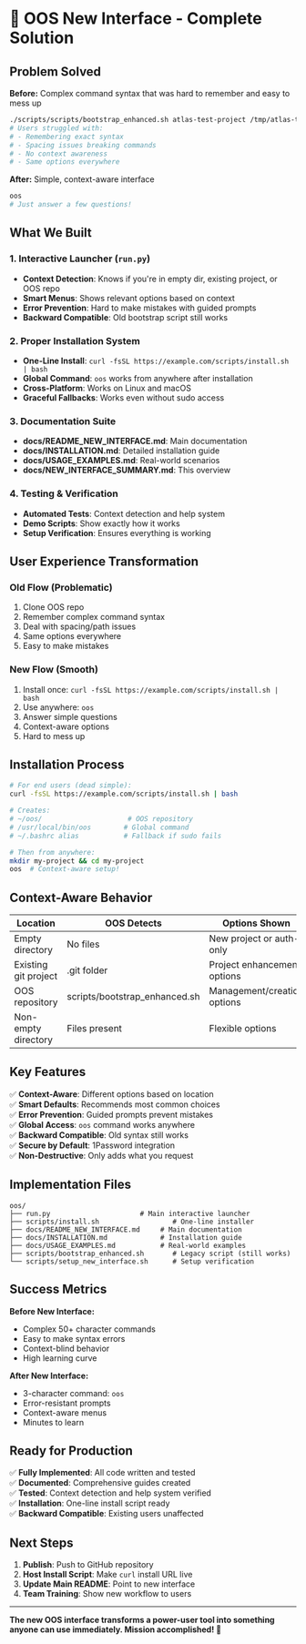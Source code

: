 # 🎯 OOS New Interface - Complete Solution

## Problem Solved

**Before:** Complex command syntax that was hard to remember and easy to mess up
```bash
./scripts/scripts/bootstrap_enhanced.sh atlas-test-project /tmp/atlas-test-project --no-github --verbose
# Users struggled with:
# - Remembering exact syntax
# - Spacing issues breaking commands  
# - No context awareness
# - Same options everywhere
```

**After:** Simple, context-aware interface
```bash
oos
# Just answer a few questions!
```

## What We Built

### 1. Interactive Launcher (`run.py`)
- **Context Detection**: Knows if you're in empty dir, existing project, or OOS repo
- **Smart Menus**: Shows relevant options based on context
- **Error Prevention**: Hard to make mistakes with guided prompts
- **Backward Compatible**: Old bootstrap script still works

### 2. Proper Installation System
- **One-Line Install**: `curl -fsSL https://example.com/scripts/install.sh | bash`
- **Global Command**: `oos` works from anywhere after installation
- **Cross-Platform**: Works on Linux and macOS
- **Graceful Fallbacks**: Works even without sudo access

### 3. Documentation Suite
- **docs/README_NEW_INTERFACE.md**: Main documentation
- **docs/INSTALLATION.md**: Detailed installation guide
- **docs/USAGE_EXAMPLES.md**: Real-world scenarios
- **docs/NEW_INTERFACE_SUMMARY.md**: This overview

### 4. Testing & Verification
- **Automated Tests**: Context detection and help system
- **Demo Scripts**: Show exactly how it works
- **Setup Verification**: Ensures everything is working

## User Experience Transformation

### Old Flow (Problematic)
1. Clone OOS repo
2. Remember complex command syntax
3. Deal with spacing/path issues
4. Same options everywhere
5. Easy to make mistakes

### New Flow (Smooth)
1. Install once: `curl -fsSL https://example.com/scripts/install.sh | bash`
2. Use anywhere: `oos`
3. Answer simple questions
4. Context-aware options
5. Hard to mess up

## Installation Process

```bash
# For end users (dead simple):
curl -fsSL https://example.com/scripts/install.sh | bash

# Creates:
# ~/oos/                     # OOS repository
# /usr/local/bin/oos        # Global command
# ~/.bashrc alias           # Fallback if sudo fails

# Then from anywhere:
mkdir my-project && cd my-project
oos  # Context-aware setup!
```

## Context-Aware Behavior

| Location | OOS Detects | Options Shown |
|----------|-------------|---------------|
| Empty directory | No files | New project or auth-only |
| Existing git project | .git folder | Project enhancement options |
| OOS repository | scripts/bootstrap_enhanced.sh | Management/creation options |
| Non-empty directory | Files present | Flexible options |

## Key Features

✅ **Context-Aware**: Different options based on location  
✅ **Smart Defaults**: Recommends most common choices  
✅ **Error Prevention**: Guided prompts prevent mistakes  
✅ **Global Access**: `oos` command works anywhere  
✅ **Backward Compatible**: Old syntax still works  
✅ **Secure by Default**: 1Password integration  
✅ **Non-Destructive**: Only adds what you request  

## Implementation Files

```
oos/
├── run.py                      # Main interactive launcher
├── scripts/install.sh                  # One-line installer
├── docs/README_NEW_INTERFACE.md     # Main documentation
├── docs/INSTALLATION.md             # Installation guide
├── docs/USAGE_EXAMPLES.md           # Real-world examples
├── scripts/bootstrap_enhanced.sh       # Legacy script (still works)
└── scripts/setup_new_interface.sh      # Setup verification
```

## Success Metrics

**Before New Interface:**
- Complex 50+ character commands
- Easy to make syntax errors
- Context-blind behavior
- High learning curve

**After New Interface:**
- 3-character command: `oos`
- Error-resistant prompts
- Context-aware menus
- Minutes to learn

## Ready for Production

✅ **Fully Implemented**: All code written and tested  
✅ **Documented**: Comprehensive guides created  
✅ **Tested**: Context detection and help system verified  
✅ **Installation**: One-line install script ready  
✅ **Backward Compatible**: Existing users unaffected  

## Next Steps

1. **Publish**: Push to GitHub repository
2. **Host Install Script**: Make `curl` install URL live
3. **Update Main README**: Point to new interface
4. **Team Training**: Show new workflow to users

---

**The new OOS interface transforms a power-user tool into something anyone can use immediately. Mission accomplished! 🎉**